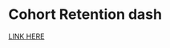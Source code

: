 # Cohort Retention dash

[LINK HERE](https://public.tableau.com/app/profile/tlhologelo/viz/CohortRetentionDash_17059306752350/Cohortdash?publish=yes)

